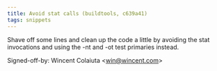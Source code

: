 ```yaml
---
title: Avoid stat calls (buildtools, c639a41)
tags: snippets
---
```


Shave off some lines and clean up the code a little by avoiding the stat invocations and using the -nt and -ot test primaries instead.

Signed-off-by: Wincent Colaiuta &lt;win@wincent.com&gt;
